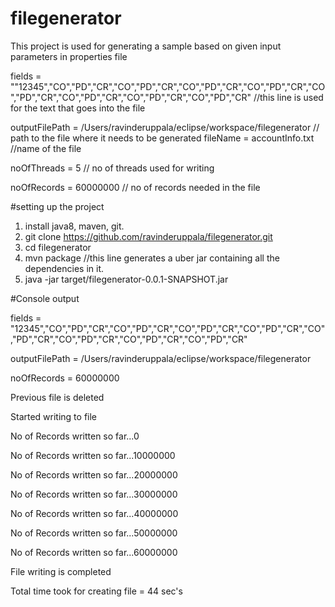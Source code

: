 # filegenerator

This project is used for generating a sample based on given input parameters in properties file


fields = ""12345","CO","PD","CR","CO","PD","CR","CO","PD","CR","CO","PD","CR","CO","PD","CR","CO","PD","CR","CO","PD","CR","CO","PD","CR"   //this line is used for the text that goes into the file

outputFilePath = /Users/ravinderuppala/eclipse/workspace/filegenerator  // path to the file where it needs to be generated
fileName = accountInfo.txt //name of the file

noOfThreads = 5 // no of threads used for writing

noOfRecords = 60000000 // no of records needed in the file


#setting up the project
1. install java8, maven, git.
1. git clone https://github.com/ravinderuppala/filegenerator.git
2. cd filegenerator
3. mvn package  //this line generates a uber jar containing all the dependencies in it.
4. java -jar target/filegenerator-0.0.1-SNAPSHOT.jar


#Console output

fields = "12345","CO","PD","CR","CO","PD","CR","CO","PD","CR","CO","PD","CR","CO","PD","CR","CO","PD","CR","CO","PD","CR","CO","PD","CR"

outputFilePath = /Users/ravinderuppala/eclipse/workspace/filegenerator

noOfRecords = 60000000

Previous file is deleted

Started writing to file 

 No of Records written so far...0
 
 No of Records written so far...10000000
 
 No of Records written so far...20000000
 
 No of Records written so far...30000000
 
 No of Records written so far...40000000
 
 No of Records written so far...50000000
 
 No of Records written so far...60000000
 
File writing is completed

Total time took for creating file = 44 sec's
